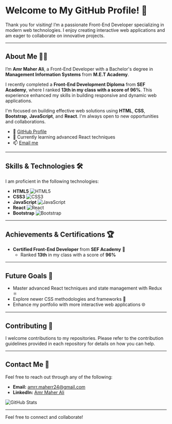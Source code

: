 # Welcome to My GitHub Profile! 👋

Thank you for visiting! I’m a passionate Front-End Developer specializing in modern web technologies. I enjoy creating interactive web applications and am eager to collaborate on innovative projects.

---

## About Me 🧑‍💻

I’m **Amr Maher Ali**, a Front-End Developer with a Bachelor's degree in **Management Information Systems** from **M.E.T Academy**. 

I recently completed a **Front-End Development Diploma** from **SEF Academy**, where I ranked **13th in my class with a score of 96%**. This experience enhanced my skills in building responsive and dynamic web applications.

I'm focused on building effective web solutions using **HTML**, **CSS**, **Bootstrap**, **JavaScript**, and **React**. I'm always open to new opportunities and collaborations.

- 👋 [GitHub Profile](https://github.com/Amrr-Maherr)
- 🌱 Currently learning advanced React techniques
- 📫 [Email me](mailto:amrr.maherr24@gmail.com)

---

## Skills & Technologies 🛠️

I am proficient in the following technologies:

- **HTML5** ![HTML5](https://img.shields.io/badge/HTML5-E34F26?style=flat&logo=html5&logoColor=white)
- **CSS3** ![CSS3](https://img.shields.io/badge/CSS3-1572B6?style=flat&logo=css3&logoColor=white)
- **JavaScript** ![JavaScript](https://img.shields.io/badge/JavaScript-F7DF1E?style=flat&logo=javascript&logoColor=black)
- **React** ![React](https://img.shields.io/badge/React-61DAFB?style=flat&logo=react&logoColor=black)
- **Bootstrap** ![Bootstrap](https://img.shields.io/badge/Bootstrap-563D7C?style=flat&logo=bootstrap&logoColor=white)

---

## Achievements & Certifications 🏆

- **Certified Front-End Developer** from **SEF Academy** 🏅
  - Ranked **13th** in my class with a score of **96%**

---

## Future Goals 🚀

- Master advanced React techniques and state management with Redux ⚛️
- Explore newer CSS methodologies and frameworks 🎨
- Enhance my portfolio with more interactive web applications 🌐

---

## Contributing 🤝

I welcome contributions to my repositories. Please refer to the contribution guidelines provided in each repository for details on how you can help.

---

## Contact Me 📧

Feel free to reach out through any of the following:

- **Email:** [amrr.maherr24@gmail.com](mailto:amrr.maherr24@gmail.com)
- **LinkedIn:** [Amr Maher Ali](https://www.linkedin.com/in/Amrr-Maherr)

![GitHub Stats](https://github-readme-stats.vercel.app/api?username=Amrr-Maherr&show_icons=true&hide_title=true&count_private=true&hide=prs)

---

Feel free to connect and collaborate!
